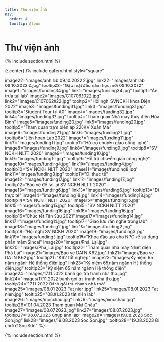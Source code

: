 ```yaml
---
title: Thư viện ảnh
nav:
  order: 4
  tooltip: Album
---
```


# <i class="fas fa-feather-alt"></i>Thư viện ảnh

{% include section.html %}

{:.center}
{% include gallery.html style="square"

image22="images/anh lab 09.10.2022 2.jpg" link22="images/anh lab 09.10.2022 2.jpg" tooltip22="Gặp mặt đầu năm học mới 09.10.2022"
image1="images/funding34.jpg" link1="images/funding34.jpg" tooltip1="Ăn trưa tại lab"
image2="images/C107062022.jpg" link2="images/C107062022.jpg" tooltip2="Hội nghị SVNCKH khoa Điện 2022"
image3="images/funding31.jpg" link3="images/funding31.jpg" tooltip3="Student Tour tại A0"
image4="images/funding32.jpg" link4="images/funding32.jpg" tooltip4="Tham quan Nhà máy thủy điện Hòa Bình"
image5="images/funding20.jpg" link5="images/funding20.jpg" tooltip5="Tham quan trạm biến áp 220KV Xuân Mai"
image6="images/funding21.jpg" link6="images/funding21.jpg" tooltip6="Liên hoan Lab 2022"
image7="images/funding11.jpg" link7="images/funding11.jpg" tooltip7="Hỗ trợ chuyển giao công nghệ"
image8="images/funding9.jpg" link8="/images/funding9.jpg" tooltip8="SV NCKH NLTT 2020"
image9="images/funding10.jpg" link9="images/funding10.jpg" tooltip9="Hỗ trợ chuyển giao công nghệ"
image10="images/funding4.jpg" link10="/images/funding4.jpg" tooltip10="SV NCKH NLTT 2020"
image11="images/funding8.jpg" link11="images/funding8.jpg" tooltip11="Đi thực tế"
image12="images/funding17.jpg" link12="images/funding17.jpg" tooltip12="Bảo vệ đề tài tại SV NCKH NLTT 2020"
image13="images/funding6.jpg" link13="images/funding6.jpg" tooltip13="Đi thực tế"
image14="images/funding18.jpg" link14="images/funding18.jpg" tooltip14="SV NCKH NLTT 2020"
image15="images/funding15.jpg" link15="images/funding15.jpg" tooltip15="SV NCKH NLTT 2020"
image16="images/funding16.jpg" link16="images/funding16.jpg" tooltip16="Chúc tết Tân Sửu 2021"
image17="images/funding14.jpg" link17="images/funding14.jpg" tooltip17="Giao lưu văn nghệ trong lab"
image18="images/funding2.jpg" link18="images/funding2.jpg" tooltip18="Hội nghị SV NCKH 2020"
image19="images/funding3.jpg" link19="images/funding3.jpg" tooltip19="Khóa đào tạo cho NPC về sử dụng phần mềm Sincal"
image20="images/Phả_Lại.jpg" link20="images/Phả_Lại.jpg" tooltip20="Tham quan nhà máy Nhiệt điện Phả Lại"
image21="images/Bao ve DATN K62.jpg" link21="images/Bao ve DATN K62.jpg" tooltip21="K62 tốt nghiệp"
image23="images/Kỷ niệm 65 năm ngành Hệ thống điện.jpg" link23="Kỷ niệm 65 năm ngành Hệ thống điện.jpg" tooltip23="Kỷ niệm 65 năm ngành Hệ thống điện"
image24="images/17.11.2022 banh goi tra tranh nha tho.jpg" link24="images/17.11.2022 banh goi tra tranh nha tho.jpg" tooltip24="17.11.2022 Bánh gối trà chanh nhà thờ"
image25="images/08.01.2023 Tat nien.jpg" link25="images/08.01.2023 Tat nien.jpg" tooltip25="08.01.2023 tất niên lab"
image26="images/mocchau.jpg" link26="images/mocchau.jpg" tooltip26="01.04.2023 Tham quan Mai Châu"
image27="images/08.07.2023.jpg" link27="images/08.07.2023.jpg" tooltip27="08.07.2023 Chụp ảnh lab"
image28="images/19.08.2023 Soc Son.jpg" link28="images/19.08.2023 Soc Son.jpg" tooltip28="19.08.2023 Đi chơi ở Sóc Sơn"
 %}

{% include section.html %}
